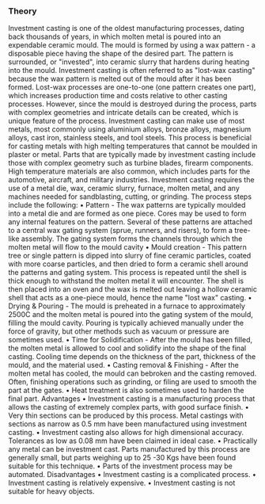 ### Theory

Investment casting is one of the oldest manufacturing processes, dating back thousands of years, in which molten metal is poured into an expendable ceramic mould. The mould is formed by using a wax pattern - a disposable piece having the shape of the desired part. The pattern is surrounded, or "invested", into ceramic slurry that hardens during heating into the mould. Investment casting is often referred to as "lost-wax casting" because the wax pattern is melted out of the mould after it has been formed. 
Lost-wax processes are one-to-one (one pattern creates one part), which increases production time and costs relative to other casting processes. However, since the mould is destroyed during the process, parts with complex geometries and intricate details can be created, which is unique feature of the process. 
Investment casting can make use of most metals, most commonly using aluminium alloys, bronze alloys, magnesium alloys, cast iron, stainless steels, and tool steels. This process is beneficial for casting metals with high melting temperatures that cannot be moulded in plaster or metal. Parts that are typically made by investment casting include those with complex geometry such as turbine blades, firearm components. High temperature materials are also common, which includes parts for the automotive, aircraft, and military industries. 
Investment casting requires the use of a metal die, wax, ceramic slurry, furnace, molten metal, and any machines needed for sandblasting, cutting, or grinding.
The process steps include the following:
•	Pattern - The wax patterns are typically moulded into a metal die and are formed as one piece. Cores may be used to form any internal features on the pattern. Several of these patterns are attached to a central wax gating system (sprue, runners, and risers), to form a tree-like assembly. The gating system forms the channels through which the molten metal will flow to the mould cavity
•	Mould creation - This pattern tree or single pattern is dipped into slurry of fine ceramic particles, coated with more coarse particles, and then dried to form a ceramic shell around the patterns and gating system. This process is repeated until the shell is thick enough to withstand the molten metal it will encounter. The shell is then placed into an oven and the wax is melted out leaving a hollow ceramic shell that acts as a one-piece mould, hence the name "lost wax" casting.
•	Drying & Pouring - The mould is preheated in a furnace to approximately 2500C and the molten metal is poured into the gating system of the mould, filling the mould cavity. Pouring is typically achieved manually under the force of gravity, but other methods such as vacuum or pressure are sometimes used.
•	Time for Solidification - After the mould has been filled, the molten metal is allowed to cool and solidify into the shape of the final casting. Cooling time depends on the thickness of the part, thickness of the mould, and the material used.
•	Casting removal & Finishing - After the molten metal has cooled, the mould can bebroken and the casting removed. Often, finishing operations such as grinding, or filing are used to smooth the part at the gates.
•	Heat treatment is also sometimes used to harden the final part.
Advantages
•	Investment casting is a manufacturing process that allows the casting of extremely complex parts, with good surface finish.
•	Very thin sections can be produced by this process. Metal castings with sections as narrow as 0.5 mm have been manufactured using investment casting. 
•	Investment casting also allows for high dimensional accuracy. Tolerances as low as 0.08 mm have been claimed in ideal case.
•	Practically any metal can be investment cast. Parts manufactured by this process are generally small, but parts weighing up to 25 -30 Kgs have been found suitable for this technique. 
•	Parts of the investment process may be automated.
Disadvantages
•	Investment casting is a complicated process. 
•	Investment casting is relatively expensive. 
•	Investment casting is not suitable for heavy objects.